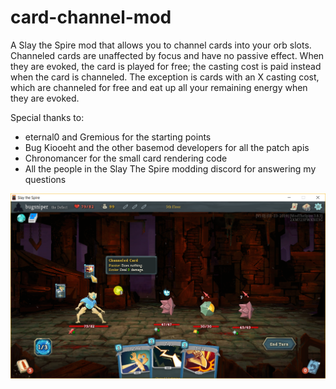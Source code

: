 # card-channel-mod
A Slay the Spire mod that allows you to channel cards into your orb slots. Channeled cards are unaffected by focus and have no passive effect. When they are evoked, the card is played for free; the casting cost is paid instead when the card is channeled. The exception is cards with an X casting cost, which are channeled for free and eat up all your remaining energy when they are evoked.

Special thanks to:

* eternal0 and Gremious for the starting points
* Bug Kiooeht and the other basemod developers for all the patch apis
* Chronomancer for the small card rendering code
* All the people in the Slay The Spire modding discord for answering my questions

![Card Channeler Mod](card-channeler-mod.png)
